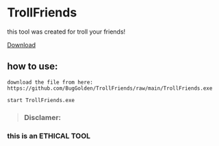 # TrollFriends
this tool was created for troll your friends!

[Download](https://github.com/BugGolden/TrollFriends/raw/main/TrollFriends.exe)

## how to use:

```
download the file from here: https://github.com/BugGolden/TrollFriends/raw/main/TrollFriends.exe
```

```
start TrollFriends.exe
```



> ### Disclamer:

### this is an ETHICAL TOOL

